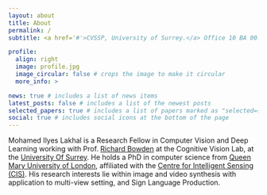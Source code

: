 ```yaml
---
layout: about
title: About
permalink: /
subtitle: <a href='#'>CVSSP, University of Surrey.</a> Office 10 BA 00.

profile:
  align: right
  image: profile.jpg
  image_circular: false # crops the image to make it circular
  more_info: >

news: true # includes a list of news items
latest_posts: false # includes a list of the newest posts
selected_papers: true # includes a list of papers marked as "selected={true}"
social: true # includes social icons at the bottom of the page
---
```


Mohamed Ilyes Lakhal is a Research Fellow in Computer Vision and Deep Learning working with Prof. [Richard Bowden](https://scholar.google.co.uk/citations?user=mvvgDvcAAAAJ&hl=en) at the Cognitive Vision Lab, at the [University Of Surrey](https://www.surrey.ac.uk). He holds a PhD in computer science from [Queen Mary University of London](https://www.qmul.ac.uk), affiliated with the [Centre for Intelligent Sensing (CIS)](https://cis.eecs.qmul.ac.uk). His research interests lie within image and video synthesis with application to multi-view setting, and Sign Language Production.